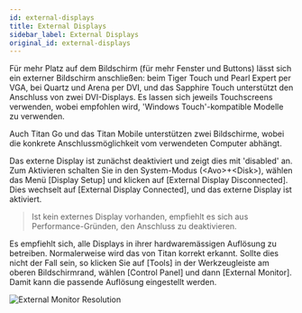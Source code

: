 ```yaml
---
id: external-displays
title: External Displays
sidebar_label: External Displays
original_id: external-displays
---
```


Für mehr Platz auf dem Bildschirm (für mehr Fenster und Buttons) lässt
sich ein externer Bildschirm anschließen: beim Tiger Touch und Pearl
Expert per VGA, bei Quartz und Arena per DVI, und das Sapphire Touch
unterstützt den Anschluss von zwei DVI-Displays. Es lassen sich jeweils
Touchscreens verwenden, wobei empfohlen wird, 'Windows Touch'-kompatible
Modelle zu verwenden.

Auch Titan Go und das Titan Mobile unterstützen zwei Bildschirme, wobei
die konkrete Anschlussmöglichkeit vom verwendeten Computer abhängt.

Das externe Display ist zunächst deaktiviert und zeigt dies mit
'disabled' an. Zum Aktivieren schalten Sie in den System-Modus
(\<Avo\>+\<Disk\>), wählen das Menü \[Display Setup\] und klicken auf
\[External Display Disconnected\]. Dies wechselt auf \[External Display
Connected\], und das externe Display ist aktiviert.

>	Ist kein externes Display vorhanden, empfiehlt es sich aus
	Performance-Gründen, den Anschluss zu deaktivieren.

Es empfiehlt sich, alle Displays in ihrer hardwaremässigen Auflösung zu
betreiben. Normalerweise wird das von Titan korrekt erkannt. Sollte dies
nicht der Fall sein, so klicken Sie auf \[Tools\] in der Werkzeugleiste
am oberen Bildschirmrand, wählen \[Control Panel\] und dann \[External
Monitor\]. Damit kann die passende Auflösung eingestellt werden.

![External Monitor Resolution](/docs/images/External-Monitor-Resolution.png)


